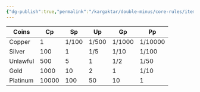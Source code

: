 ```yaml
---
{"dg-publish":true,"permalink":"/kargaktar/double-minus/core-rules/items/currency/"}
---
```



| Coins    | Cp    | Sp    | Up    | Gp     | Pp      |
| -------- | ----- | ----- | ----- | ------ | ------- |
| Copper   | 1     | 1/100 | 1/500 | 1/1000 | 1/10000 |
| Silver   | 100   | 1     | 1/5   | 1/10   | 1/100   |
| Unlawful | 500   | 5     | 1     | 1/2    | 1/50    |
| Gold     | 1000  | 10    | 2     | 1      | 1/10    |
| Platinum | 10000 | 100   | 50    | 10     | 1       |
